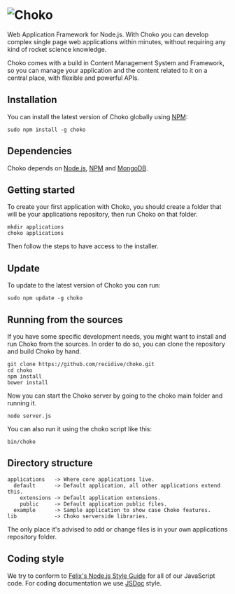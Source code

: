 # ![Choko](https://raw.github.com/recidive/choko/master/applications/default/public/img/logo.png)

  Web Application Framework for Node.js. With Choko you can develop complex
  single page web applications within minutes, without requiring any kind of
  rocket science knowledge.

  Choko comes with a build in Content Management System and Framework, so you
  can manage your application and the content related to it on a central place,
  with flexible and powerful APIs.

## Installation

  You can install the latest version of Choko globally using
  [NPM](http://npmjs.org):

    sudo npm install -g choko

## Dependencies

  Choko depends on [Node.js](http://nodejs.org), [NPM](http://npmjs.org) and
  [MongoDB](http://www.mongodb.org).

## Getting started

  To create your first application with Choko, you should create a folder that
  will be your applications repository, then run Choko on that folder.

    mkdir applications
    choko applications

  Then follow the steps to have access to the installer.

## Update

  To update to the latest version of Choko you can run:

    sudo npm update -g choko

## Running from the sources

  If you have some specific development needs, you might want to install and run
  Choko from the sources. In order to do so, you can clone the repository and
  build Choko by hand.

    git clone https://github.com/recidive/choko.git
    cd choko
    npm install
    bower install

  Now you can start the Choko server by going to the choko main folder and
  running it.

    node server.js

  You can also run it using the choko script like this:

    bin/choko

## Directory structure

```
applications   -> Where core applications live.
  default      -> Default application, all other applications extend this.
    extensions -> Default application extensions.
    public     -> Default application public files.
  example      -> Sample application to show case Choko features.
lib            -> Choko serverside libraries.
```

The only place it's advised to add or change files is in your own applications
repository folder.

## Coding style

We try to conform to [Felix's Node.js Style Guide](https://github.com/felixge/node-style-guide)
for all of our JavaScript code. For coding documentation we use [JSDoc](http://usejsdoc.org/)
style.
